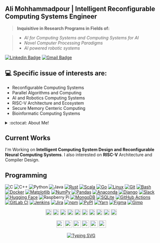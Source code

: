 

## Ali Mohhammadpour | Intelligent Reconfigurable Computing Systems Engineer

> **Inquisitive in Research Programs in Fields of:**

> * *AI for Computing Systems and Computing Systems for AI*
> * *Novel Computer Processing Paradigms*
> * *AI powered robotic systems*

[![Linkedin Badge](https://custom-icon-badges.demolab.com/badge/-aliemo-0A66C2?logo=linkedin-white&logoColor=fff)](https://linkedin.com/in/aliemo)
[![Gmail Badge](https://img.shields.io/badge/-aliemohammadpour-red?style=flat-square&logo=Gmail&logoColor=white&link=mailto:aliemohammadpour@gmail.com)](mailto:aliemohammadpour@gmail.com)

## :computer: Specific issue of interests are:
* Reconfigurable Computing Systems
* Parallel Algorithms and Computing
* AI and Robotics Computing Systems
* RISC-V Architecture and Ecosystem
* Secure Memory Centeric Computing
* Bioinformatic Computing Systems


<details>
<summary>:octocat: About Me!</summary>

![Top Langs](https://github-readme-stats.vercel.app/api/top-langs/?username=aliemo&layout=compact&hide=css,html)

![Ali's Github Stats](https://github-readme-stats.vercel.app/api?username=aliemo&count_private=true&show_icons=true&theme=monokai&hide=[%22issues%22])

</details>

## Current Works
I'm Working on **Intelligent Computing System Design and Reconfigurable Neural Computing Systems**. I also interested on **RISC-V** Architecture and Compiler Design.

## Programming
![C](https://img.shields.io/badge/-C-00599C?style=flat-square&logo=c)
![C++](https://img.shields.io/badge/C++-%2300599C.svg?logo=c%2B%2B&logoColor=white)
![Python](https://img.shields.io/badge/-Python-black?style=flat-square&logo=Python)
![Java](https://img.shields.io/badge/-java-E34A86?style=flat-square&logo=openjdk)
[![Rust](https://img.shields.io/badge/Rust-%23000000.svg?e&logo=rust&logoColor=white)](#)
[![Scala](https://img.shields.io/badge/Scala-%23DC322F.svg?logo=scala&logoColor=white)](#)
[![Go](https://img.shields.io/badge/Go-%2300ADD8.svg?&logo=go&logoColor=white)](#)
[![Linux](https://img.shields.io/badge/Linux-FCC624?logo=linux&logoColor=black)](#)
[![Git](https://img.shields.io/badge/Git-F05032?logo=git&logoColor=fff)](#)
[![Bash](https://img.shields.io/badge/Bash-4EAA25?logo=gnubash&logoColor=fff)](#)
[![Docker](https://img.shields.io/badge/Docker-2496ED?logo=docker&logoColor=fff)](#)
[![Matplotlib](https://custom-icon-badges.demolab.com/badge/Matplotlib-71D291?logo=matplotlib&logoColor=fff)](#)
[![NumPy](https://img.shields.io/badge/NumPy-4DABCF?logo=numpy&logoColor=fff)](#)
[![Pandas](https://img.shields.io/badge/Pandas-150458?logo=pandas&logoColor=fff)](#)
[![Anaconda](https://img.shields.io/badge/Anaconda-44A833?logo=anaconda&logoColor=fff)](#)
[![Django](https://img.shields.io/badge/Django-%23092E20.svg?logo=django&logoColor=white)](#)
[![Slack](https://img.shields.io/badge/Slack-4A154B?logo=slack&logoColor=fff)](#)
[![Hugging Face](https://img.shields.io/badge/Hugging%20Face-FFD21E?logo=huggingface&logoColor=000)](#)
![Raspberry Pi](https://img.shields.io/badge/-Raspberry%20Pi-C51A4A?style=flat-square&logo=Raspberry-Pi)
[![MongoDB](https://img.shields.io/badge/MongoDB-%234ea94b.svg?logo=mongodb&logoColor=white)](#)
[![SQLite](https://img.shields.io/badge/SQLite-%2307405e.svg?logo=sqlite&logoColor=white)](#)
[![GitHub Actions](https://img.shields.io/badge/GitHub_Actions-2088FF?logo=github-actions&logoColor=white)](#)
[![GitLab CI](https://img.shields.io/badge/GitLab%20CI-FC6D26?logo=gitlab&logoColor=fff)](#)
[![Jenkins](https://img.shields.io/badge/Jenkins-D24939?logo=jenkins&logoColor=white)](#)
[![Jira](https://img.shields.io/badge/Jira-0052CC?logo=jira&logoColor=fff)](#)
[![npm](https://img.shields.io/badge/npm-CB3837?logo=npm&logoColor=fff)](#)
[![PyPI](https://img.shields.io/badge/PyPI-3775A9?logo=pypi&logoColor=fff)](#)
[![Yarn](https://img.shields.io/badge/Yarn-2C8EBB?logo=yarn&logoColor=fff)](#)
[![Figma](https://img.shields.io/badge/Figma-F24E1E?logo=figma&logoColor=white)](#)
[![Gimp](https://img.shields.io/badge/Gimp-5C5543?logo=gimp&logoColor=white)](#)

<p align="center">
<img src='https://github.com/alimpk/raw/blob/main/logo/tech/qt2016.png' height=20> <img src='https://github.com/alimpk/raw/blob/main/logo/tech/NVIDIA_logo.svg' height=20> <img src='https://github.com/alimpk/raw/blob/main/logo/tech/opencl.svg' height=20> <img src='https://github.com/alimpk/raw/blob/main/logo/tech/openmp.png' height=20> <img src='https://github.com/alimpk/raw/blob/main/logo/tech/systemverilog.png' height=20> <img src='https://github.com/alimpk/raw/blob/main/logo/tech/vivado.png' height=20> <img src='https://github.com/alimpk/raw/blob/main/logo/tech/quartusprime.png' height=20> <img src='https://github.com/alimpk/raw/blob/main/logo/tech/openvino.png' height=20>
<img src='https://github.com/alimpk/raw/blob/main/logo/tech/onnx_logo_main.png' height=20> <img src='https://github.com/alimpk/raw/blob/main/logo/tech/tensorrt.png' height=20>
</p>
<p align="center">
    <img src='https://github.com/alimpk/raw/blob/main/logo/tech/FR-DVB-logo.jpg' height=24>
    <img src='https://github.com/alimpk/raw/blob/main/logo/tech/USB3VisionTM.png' height=24>
    <img src='https://github.com/alimpk/raw/blob/main/logo/tech/GigEVisionTM.png' height=24>
    <img src='https://github.com/alimpk/raw/blob/main/logo/company/Basler_AG_logo.svg' height=24>
    <img src='https://github.com/alimpk/raw/blob/main/logo/company/contrastechlogo.png' height=24>
    <img src='https://github.com/alimpk/raw/blob/main/logo/tech/ZDS-logo.png' height=24>
</p>

<p align="center"> <a href="https://git.io/typing-svg"><img src="https://readme-typing-svg.demolab.com?font=Oswald&size=28&duration=1000&pause=1000&color=757575&width=435&lines=Life+is+too+short+to+close+VIM!;Therefore%2C+Live+in+it." alt="Typing SVG" /></a>
 </p>
